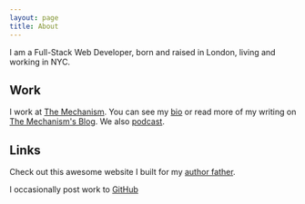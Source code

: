 ```yaml
---
layout: page
title: About
---
```


I am a Full-Stack Web Developer, born and raised in London, living and working in NYC.

## Work

I work at [The Mechanism](http://www.themechanism.com "The Mechanism"). You can see my [bio](http://www.themechanism.com/agency/team/georgebrassey "George Brassey's Bio") or read more of my writing on [The Mechanism's Blog](http://www.themechanism.com/voice/author/georgebrassey/ "George Brassey's Writing at The Mechanism"). We also [podcast](http://www.themechanism.com/voice/category/the-mechcast/ "The Mechcast").

## Links

Check out this awesome website I built for my [author father](http://www.richardbrassey.com "Richard Brassey").

I occasionally post work to [GitHub](http://github.com/gbrassey "gbrassey on GitHub")
